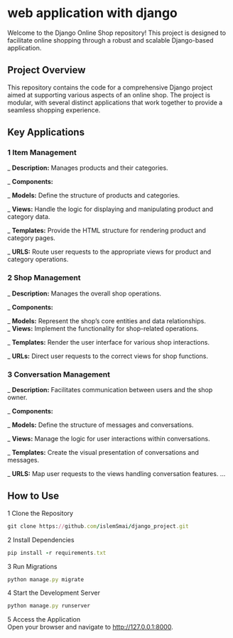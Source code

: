 # web application with django
Welcome to the Django Online Shop repository! This project is designed to facilitate online shopping through a robust and scalable Django-based application.
## Project Overview
This repository contains the code for a comprehensive Django project aimed at supporting various aspects of an online shop. The project is modular, with several distinct applications that work together to provide a seamless shopping experience.
## Key Applications
### 1 Item Management
  _ **Description:**  Manages products and their categories.
    <br/>
    
  _ **Components:**
    <br/>
    
  _ **Models:** Define the structure of products and categories.
   <br/>
   
  _ **Views:** Handle the logic for displaying and manipulating product and category data.
   <br/>

  _ **Templates:** Provide the HTML structure for rendering product and category pages.
   <br/>

 _ **URLS:** Route user requests to the appropriate views for product and category operations.
### 2 Shop Management
  _ **Description:**  Manages the overall shop operations.
  <br/>

  _ **Components:**
  <br/>
  
  _ **Models:** Represent the shop’s core entities and data relationships.
<br/>
  _ **Views:** Implement the functionality for shop-related operations.
<br/>

  _ **Templates:** Render the user interface for various shop interactions.
  <br/>
  
  _ **URLs:** Direct user requests to the correct views for shop functions.
### 3 Conversation Management
  _ **Description:**  Facilitates communication between users and the shop owner.
  <br/>
  
  _ **Components:**
  <br/>
  
  _ **Models:** Define the structure of messages and conversations.
  <br/>
  
  _ **Views:** Manage the logic for user interactions within conversations.
  <br/>
  
  _ **Templates:** Create the visual presentation of conversations and messages.
    <br/>
    
  _ **URLS:** Map user requests to the views handling conversation features.
...

## How to Use
1 Clone the Repository

```ruby
git clone https://github.com/islemSmai/django_project.git
```
2 Install Dependencies

```ruby
pip install -r requirements.txt
```
3 Run Migrations
```ruby
python manage.py migrate
```
4 Start the Development Server
```ruby
python manage.py runserver
```
5 Access the Application
<br/>
Open your browser and navigate to http://127.0.0.1:8000.



